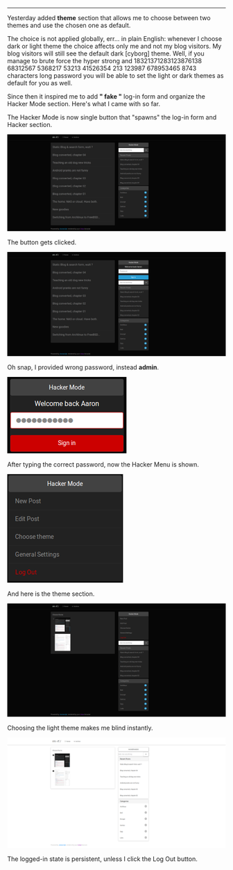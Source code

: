 
---

Yesterday added **theme** section that allows me to choose between two themes and use the chosen one as default. 

The choice is not applied globally, err... in plain English: whenever I choose dark or light theme the choice affects only me and not my blog visitors. My blog visitors will still see the default dark [cyborg] theme. Well, if you manage to brute force the hyper strong and 18321371283123876138 68312567 5368217 53213 41526354 213 123987 678953465 8743 characters long password you will be able to set the light or dark themes as default for you as well.

Since then it inspired me to add **" fake "** log-in form and organize the Hacker Mode section. Here's what I came with so far.

The Hacker Mode is now single button that "spawns" the log-in form and Hacker section.

![](img/file/blog_converted6/1.png)

The button gets clicked.

![](img/file/blog_converted6/2.png)

Oh snap, I provided wrong password, instead **admin**.

![](img/file/blog_converted6/3.png)

After typing the correct password, now the Hacker Menu is shown.

![](img/file/blog_converted6/4.png)

And here is the theme section.

![](img/file/blog_converted6/5.png)

Choosing the light theme makes me blind instantly.

![](img/file/blog_converted6/6.png)

The logged-in state is persistent, unless I click the Log Out button.
